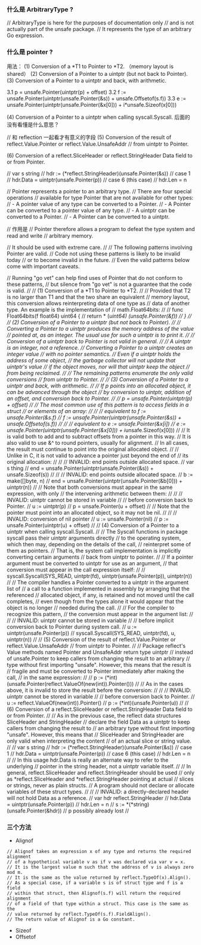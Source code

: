 ### 什么是 ArbitraryType ?
// ArbitraryType is here for the purposes of documentation only 
// and is not actually part of the unsafe package. 
// It represents the type of an arbitrary Go expression.

### 什么是 pointer ?
用法：
(1) Conversion of a *T1 to Pointer to *T2. （memory layout is shared）
(2) Conversion of a Pointer to a uintptr (but not back to Pointer).
(3) Conversion of a Pointer to a uintptr and back, with arithmetic.

3.1 p = unsafe.Pointer(uintptr(p) + offset)
3.2 f := unsafe.Pointer(uintptr(unsafe.Pointer(&s)) + unsafe.Offsetof(s.f))
3.3 e := unsafe.Pointer(uintptr(unsafe.Pointer(&x[0])) + i*unsafe.Sizeof(x[0]))

(4) Conversion of a Pointer to a uintptr when calling syscall.Syscall.
后面的没有看懂是什么意思？

// 和 reflection 一起看才有意义的字段
(5) Conversion of the result of reflect.Value.Pointer or reflect.Value.UnsafeAddr
// from uintptr to Pointer.

(6) Conversion of a reflect.SliceHeader or reflect.StringHeader Data field to or from Pointer.

//	var s string
//	hdr := (*reflect.StringHeader)(unsafe.Pointer(&s)) // case 1
//	hdr.Data = uintptr(unsafe.Pointer(p))              // case 6 (this case)
//	hdr.Len = n


// Pointer represents a pointer to an arbitrary type. 
// There are four special operations
// available for type Pointer that are not available for other types:
//	- A pointer value of any type can be converted to a Pointer.
//	- A Pointer can be converted to a pointer value of any type.
//	- A uintptr can be converted to a Pointer.
//	- A Pointer can be converted to a uintptr.


// 作用是
// Pointer therefore allows a program to defeat the type system and read and write
// arbitrary memory. 

// It should be used with extreme care.
//
// The following patterns involving Pointer are valid.
// Code not using these patterns is likely to be invalid today
// or to become invalid in the future.
// Even the valid patterns below come with important caveats.


// Running "go vet" can help find uses of Pointer that do not conform to these patterns,
// but silence from "go vet" is not a guarantee that the code is valid.
//
// (1) Conversion of a *T1 to Pointer to *T2.
//
// Provided that T2 is no larger than T1 and that the two share an equivalent
// memory layout, this conversion allows reinterpreting data of one type as
// data of another type. An example is the implementation of
// math.Float64bits:
//
//	func Float64bits(f float64) uint64 {
//		return * (*uint64) (unsafe.Pointer(&f))
//	}
//
// (2) Conversion of a Pointer to a uintptr (but not back to Pointer).
//
// Converting a Pointer to a uintptr produces the memory address of the value
// pointed at, as an integer. The usual use for such a uintptr is to print it.
//
// Conversion of a uintptr back to Pointer is not valid in general.
//
// A uintptr is an integer, not a reference.
// Converting a Pointer to a uintptr creates an integer value
// with no pointer semantics.
// Even if a uintptr holds the address of some object,
// the garbage collector will not update that uintptr's value
// if the object moves, nor will that uintptr keep the object
// from being reclaimed.
//
// The remaining patterns enumerate the only valid conversions
// from uintptr to Pointer.
//
// (3) Conversion of a Pointer to a uintptr and back, with arithmetic.
//
// If p points into an allocated object, it can be advanced through the object
// by conversion to uintptr, addition of an offset, and conversion back to Pointer.
//
//	p = unsafe.Pointer(uintptr(p) + offset)
//
// The most common use of this pattern is to access fields in a struct
// or elements of an array:
//
//	// equivalent to f := unsafe.Pointer(&s.f)
//	f := unsafe.Pointer(uintptr(unsafe.Pointer(&s)) + unsafe.Offsetof(s.f))
//
//	// equivalent to e := unsafe.Pointer(&x[i])
//	e := unsafe.Pointer(uintptr(unsafe.Pointer(&x[0])) + i*unsafe.Sizeof(x[0]))
//
// It is valid both to add and to subtract offsets from a pointer in this way.
// It is also valid to use &^ to round pointers, usually for alignment.
// In all cases, the result must continue to point into the original allocated object.
//
// Unlike in C, it is not valid to advance a pointer just beyond the end of
// its original allocation:
//
//	// INVALID: end points outside allocated space.
//	var s thing
//	end = unsafe.Pointer(uintptr(unsafe.Pointer(&s)) + unsafe.Sizeof(s))
//
//	// INVALID: end points outside allocated space.
//	b := make([]byte, n)
//	end = unsafe.Pointer(uintptr(unsafe.Pointer(&b[0])) + uintptr(n))
//
// Note that both conversions must appear in the same expression, with only
// the intervening arithmetic between them:
//
//	// INVALID: uintptr cannot be stored in variable
//	// before conversion back to Pointer.
//	u := uintptr(p)
//	p = unsafe.Pointer(u + offset)
//
// Note that the pointer must point into an allocated object, so it may not be nil.
//
//	// INVALID: conversion of nil pointer
//	u := unsafe.Pointer(nil)
//	p := unsafe.Pointer(uintptr(u) + offset)
//
// (4) Conversion of a Pointer to a uintptr when calling syscall.Syscall.
//
// The Syscall functions in package syscall pass their uintptr arguments directly
// to the operating system, which then may, depending on the details of the call,
// reinterpret some of them as pointers.
// That is, the system call implementation is implicitly converting certain arguments
// back from uintptr to pointer.
//
// If a pointer argument must be converted to uintptr for use as an argument,
// that conversion must appear in the call expression itself:
//
//	syscall.Syscall(SYS_READ, uintptr(fd), uintptr(unsafe.Pointer(p)), uintptr(n))
//
// The compiler handles a Pointer converted to a uintptr in the argument list of
// a call to a function implemented in assembly by arranging that the referenced
// allocated object, if any, is retained and not moved until the call completes,
// even though from the types alone it would appear that the object is no longer
// needed during the call.
//
// For the compiler to recognize this pattern,
// the conversion must appear in the argument list:
//
//	// INVALID: uintptr cannot be stored in variable
//	// before implicit conversion back to Pointer during system call.
//	u := uintptr(unsafe.Pointer(p))
//	syscall.Syscall(SYS_READ, uintptr(fd), u, uintptr(n))
//
// (5) Conversion of the result of reflect.Value.Pointer or reflect.Value.UnsafeAddr
// from uintptr to Pointer.
//
// Package reflect's Value methods named Pointer and UnsafeAddr return type uintptr
// instead of unsafe.Pointer to keep callers from changing the result to an arbitrary
// type without first importing "unsafe". However, this means that the result is
// fragile and must be converted to Pointer immediately after making the call,
// in the same expression:
//
//	p := (*int)(unsafe.Pointer(reflect.ValueOf(new(int)).Pointer()))
//
// As in the cases above, it is invalid to store the result before the conversion:
//
//	// INVALID: uintptr cannot be stored in variable
//	// before conversion back to Pointer.
//	u := reflect.ValueOf(new(int)).Pointer()
//	p := (*int)(unsafe.Pointer(u))
//
// (6) Conversion of a reflect.SliceHeader or reflect.StringHeader Data field to or from Pointer.
//
// As in the previous case, the reflect data structures SliceHeader and StringHeader
// declare the field Data as a uintptr to keep callers from changing the result to
// an arbitrary type without first importing "unsafe". However, this means that
// SliceHeader and StringHeader are only valid when interpreting the content
// of an actual slice or string value.
//
//	var s string
//	hdr := (*reflect.StringHeader)(unsafe.Pointer(&s)) // case 1
//	hdr.Data = uintptr(unsafe.Pointer(p))              // case 6 (this case)
//	hdr.Len = n
//
// In this usage hdr.Data is really an alternate way to refer to the underlying
// pointer in the string header, not a uintptr variable itself.
//
// In general, reflect.SliceHeader and reflect.StringHeader should be used
// only as *reflect.SliceHeader and *reflect.StringHeader pointing at actual
// slices or strings, never as plain structs.
// A program should not declare or allocate variables of these struct types.
//
//	// INVALID: a directly-declared header will not hold Data as a reference.
//	var hdr reflect.StringHeader
//	hdr.Data = uintptr(unsafe.Pointer(p))
//	hdr.Len = n
//	s := *(*string)(unsafe.Pointer(&hdr)) // p possibly already lost
//

### 三个方法
- Alignof

```
// Alignof takes an expression x of any type and returns the required alignment
// of a hypothetical variable v as if v was declared via var v = x.
// It is the largest value m such that the address of v is always zero mod m.
// It is the same as the value returned by reflect.TypeOf(x).Align().
// As a special case, if a variable s is of struct type and f is a field
// within that struct, then Alignof(s.f) will return the required alignment
// of a field of that type within a struct. This case is the same as the
// value returned by reflect.TypeOf(s.f).FieldAlign().
// The return value of Alignof is a Go constant.
```

- Sizeof
- Offsetof

